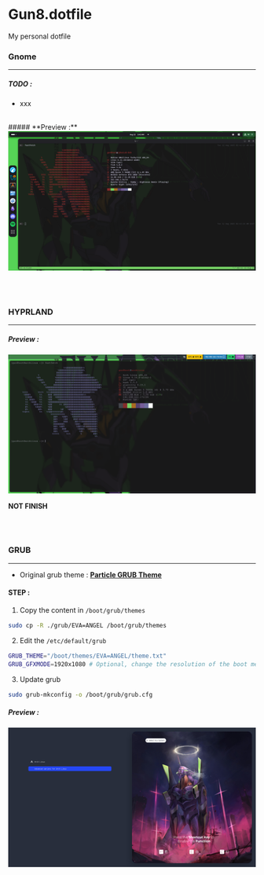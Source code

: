 # Gun8.dotfile
My personal dotfile
### Gnome
---
##### TODO : 
- xxx
<br>
##### **Preview :**

<img src="./ROGXEVANGELION/gnome/preview-gnome.png">

<br><br>

### HYPRLAND
---
##### **Preview :**
<img src="./ROGXEVANGELION/hyprland/preview-hyprland.png">

**NOT FINISH**

<br><br>

### GRUB
---
- Original grub theme : **[Particle GRUB Theme](https://www.gnome-look.org/p/2269763)**
#### STEP : 
1. Copy the content in `/boot/grub/themes`
```sh
sudo cp -R ./grub/EVA=ANGEL /boot/grub/themes
```
2. Edit the `/etc/default/grub`
```sh
GRUB_THEME="/boot/themes/EVA=ANGEL/theme.txt"
GRUB_GFXMODE=1920x1080 # Optional, change the resolution of the boot menu
```
3. Update grub
```sh
sudo grub-mkconfig -o /boot/grub/grub.cfg
```
##### **Preview :** 

<img src="./grub/EVA=ANGEL/preview.png">


<br><br>